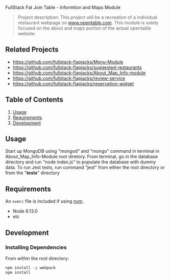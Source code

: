 FullStack Fat Join Table - Informtion and Maps Module

> Project description:
This project will be a recreation of a individual restaurant webpage on www.opentable.com.
This module is solely focused on the about and maps portion of the actual opentable website.

## Related Projects

  - https://github.com/fullstack-flapjacks/Menu-Module
  - https://github.com/fullstack-flapjacks/suggested-restaurants
  - https://github.com/fullstack-flapjacks/About_Map_Info-module
  - https://github.com/fullstack-flapjacks/review-service
  - https://github.com/fullstack-flapjacks/reservation-widget

## Table of Contents

1. [Usage](#Usage)
1. [Requirements](#requirements)
1. [Development](#development)

## Usage

Start up MongoDB using "mongod" and "mongo" command in terminal in About_Map_Info-Module root diretory.
From terminal, go in the database directory and run "node index.js" to populate the database with dummy data.
To run Jest tests, run command "jest" from either the root directory or from the "__tests__" directory

## Requirements

An `nvmrc` file is included if using [nvm](https://github.com/creationix/nvm).

- Node 6.13.0
- etc

## Development

### Installing Dependencies

From within the root directory:

```sh
npm install -g webpack
npm install
```

